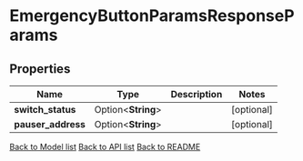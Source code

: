 # EmergencyButtonParamsResponseParams

## Properties

Name | Type | Description | Notes
------------ | ------------- | ------------- | -------------
**switch_status** | Option<**String**> |  | [optional]
**pauser_address** | Option<**String**> |  | [optional]

[Back to Model list](../README.md#documentation-for-models) [Back to API list](../README.md#documentation-for-api-endpoints) [Back to README](../README.md)


